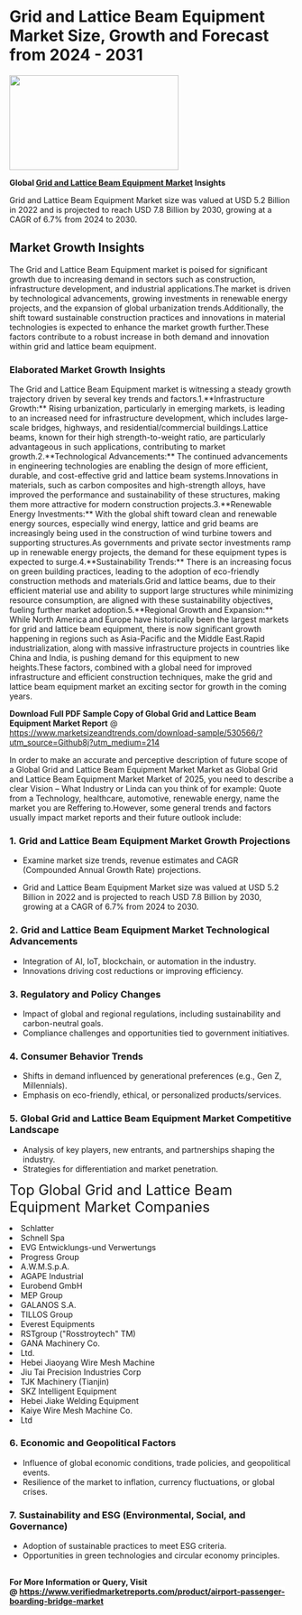 <H1>Grid and Lattice Beam Equipment Market Size, Growth and Forecast from 2024 - 2031</H1><img class="aligncenter size-medium wp-image-584254" src="https://thirdeyenews.in/wp-content/uploads/2024/09/Global-Market-Research-300x168.jpeg" alt="" width="300" height="168" /><p><strong>Global&nbsp;<a href="https://www.marketsizeandtrends.com/download-sample/530566/?utm_source=Github8j?utm_medium=214">Grid and Lattice Beam Equipment Market</a> Insights</strong></p><p>Grid and Lattice Beam Equipment Market size was valued at USD 5.2 Billion in 2022 and is projected to reach USD 7.8 Billion by 2030, growing at a CAGR of 6.7% from 2024 to 2030.</p><p><h2>Market Growth Insights</h2> The Grid and Lattice Beam Equipment market is poised for significant growth due to increasing demand in sectors such as construction, infrastructure development, and industrial applications.The market is driven by technological advancements, growing investments in renewable energy projects, and the expansion of global urbanization trends.Additionally, the shift toward sustainable construction practices and innovations in material technologies is expected to enhance the market growth further.These factors contribute to a robust increase in both demand and innovation within grid and lattice beam equipment. <h3>Elaborated Market Growth Insights</h3> The Grid and Lattice Beam Equipment market is witnessing a steady growth trajectory driven by several key trends and factors.1.**Infrastructure Growth:** Rising urbanization, particularly in emerging markets, is leading to an increased need for infrastructure development, which includes large-scale bridges, highways, and residential/commercial buildings.Lattice beams, known for their high strength-to-weight ratio, are particularly advantageous in such applications, contributing to market growth.2.**Technological Advancements:** The continued advancements in engineering technologies are enabling the design of more efficient, durable, and cost-effective grid and lattice beam systems.Innovations in materials, such as carbon composites and high-strength alloys, have improved the performance and sustainability of these structures, making them more attractive for modern construction projects.3.**Renewable Energy Investments:** With the global shift toward clean and renewable energy sources, especially wind energy, lattice and grid beams are increasingly being used in the construction of wind turbine towers and supporting structures.As governments and private sector investments ramp up in renewable energy projects, the demand for these equipment types is expected to surge.4.**Sustainability Trends:** There is an increasing focus on green building practices, leading to the adoption of eco-friendly construction methods and materials.Grid and lattice beams, due to their efficient material use and ability to support large structures while minimizing resource consumption, are aligned with these sustainability objectives, fueling further market adoption.5.**Regional Growth and Expansion:** While North America and Europe have historically been the largest markets for grid and lattice beam equipment, there is now significant growth happening in regions such as Asia-Pacific and the Middle East.Rapid industrialization, along with massive infrastructure projects in countries like China and India, is pushing demand for this equipment to new heights.These factors, combined with a global need for improved infrastructure and efficient construction techniques, make the grid and lattice beam equipment market an exciting sector for growth in the coming years.</p><p><span class=""><strong>Download Full PDF Sample Copy of Global Grid and Lattice Beam Equipment Market Report</strong> @ <a href="https://www.marketsizeandtrends.com/download-sample/530566/?utm_source=Github8j?utm_medium=214" target="_blank">https://www.marketsizeandtrends.com/download-sample/530566/?utm_source=Github8j?utm_medium=214</a></span></p><p>In order to make an accurate and perceptive description of future scope of a Global&nbsp;Grid and Lattice Beam Equipment Market Market as Global&nbsp;Grid and Lattice Beam Equipment Market Market of 2025, you need to describe a clear Vision &ndash; What Industry or Linda can you think of for example: Quote from a Technology, healthcare, automotive, renewable energy, name the market you are Reffering to.However, some general trends and factors usually impact market reports and their future outlook include:</p><h3>1.&nbsp;<strong>Grid and Lattice Beam Equipment Market Growth Projections</strong></h3><ul><li>Examine market size trends, revenue estimates and CAGR (Compounded Annual Growth Rate) projections.</li><li><p>Grid and Lattice Beam Equipment Market size was valued at USD 5.2 Billion in 2022 and is projected to reach USD 7.8 Billion by 2030, growing at a CAGR of 6.7% from 2024 to 2030.</p></li></ul><h3>2.&nbsp;<strong>Grid and Lattice Beam Equipment Market Technological Advancements</strong></h3><ul><li>Integration of AI, IoT, blockchain, or automation in the industry.</li><li>Innovations driving cost reductions or improving efficiency.</li></ul><h3>3.&nbsp;<strong>Regulatory and Policy Changes</strong></h3><ul><li>Impact of global and regional regulations, including sustainability and carbon-neutral goals.</li><li>Compliance challenges and opportunities tied to government initiatives.</li></ul><h3>4.&nbsp;<strong>Consumer Behavior Trends</strong></h3><ul><li>Shifts in demand influenced by generational preferences (e.g., Gen Z, Millennials).</li><li>Emphasis on eco-friendly, ethical, or personalized products/services.</li></ul><h3>5.&nbsp;<strong>Global Grid and Lattice Beam Equipment Market Competitive Landscape</strong></h3><ul><li>Analysis of key players, new entrants, and partnerships shaping the industry.</li><li>Strategies for differentiation and market penetration.</li></ul><p data-pm-slice="1 1 []"><span style="color: inherit; font-family: inherit; font-size: 25px;">Top Global Grid and Lattice Beam Equipment Market Companies</span></p><div class="" data-test-id=""><p><li>Schlatter</li><li> Schnell Spa</li><li> EVG Entwicklungs-und Verwertungs</li><li> Progress Group</li><li> A.W.M.S.p.A.</li><li> AGAPE Industrial</li><li> Eurobend GmbH</li><li> MEP Group</li><li> GALANOS S.A.</li><li> TILLOS Group</li><li> Everest Equipments</li><li> RSTgroup ("Rosstroytech" TM)</li><li> GANA Machinery Co.</li><li> Ltd.</li><li> Hebei Jiaoyang Wire Mesh Machine</li><li> Jiu Tai Precision Industries Corp</li><li> TJK Machinery (Tianjin)</li><li> SKZ Intelligent Equipment</li><li> Hebei Jiake Welding Equipment</li><li> Kaiye Wire Mesh Machine Co.</li><li>Ltd</li></p></div><h3>6.&nbsp;<strong>Economic and Geopolitical Factors</strong></h3><ul><li>Influence of global economic conditions, trade policies, and geopolitical events.</li><li>Resilience of the market to inflation, currency fluctuations, or global crises.</li></ul><h3>7.&nbsp;<strong>Sustainability and ESG (Environmental, Social, and Governance)</strong></h3><ul><li>Adoption of sustainable practices to meet ESG criteria.</li><li>Opportunities in green technologies and circular economy principles.</li></ul><h2><strong style="font-size: 14px;">For More Information or Query, Visit @&nbsp;</strong><a style="background-color: #ffffff; font-size: 14px;" href="https://www.marketsizeandtrends.com/report/grid-and-lattice-beam-equipment-market/" target="_blank">https://www.verifiedmarketreports.com/product/airport-passenger-boarding-bridge-market</a></h2>
